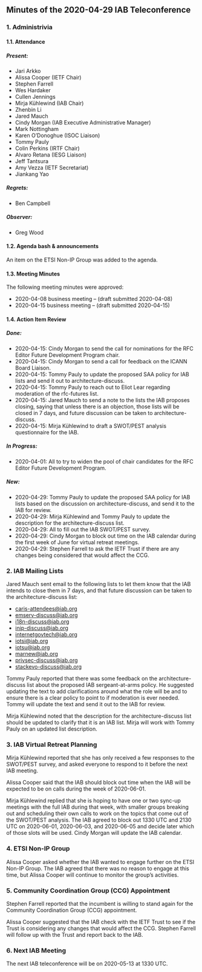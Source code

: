 
Minutes of the 2020-04-29 IAB Teleconference
--------------------------------------------


### 1. Administrivia


#### 1.1. Attendance


##### Present:


* Jari Arkko
* Alissa Cooper (IETF Chair)
* Stephen Farrell
* Wes Hardaker
* Cullen Jennings
* Mirja Kühlewind (IAB Chair)
* Zhenbin Li
* Jared Mauch
* Cindy Morgan (IAB Executive Administrative Manager)
* Mark Nottingham
* Karen O’Donoghue (ISOC Liaison)
* Tommy Pauly
* Colin Perkins (IRTF Chair)
* Alvaro Retana (IESG Liaison)
* Jeff Tantsura
* Amy Vezza (IETF Secretariat)
* Jiankang Yao


##### Regrets:


* Ben Campbell


##### Observer:


* Greg Wood


#### 1.2. Agenda bash & announcements


An item on the ETSI Non-IP Group was added to the agenda.


#### 1.3. Meeting Minutes


The following meeting minutes were approved:


* 2020-04-08 business meeting – (draft submitted 2020-04-08)
* 2020-04-15 business meeting – (draft submitted 2020-04-15)


#### 1.4. Action Item Review


##### Done:


* 2020-04-15: Cindy Morgan to send the call for nominations for the RFC Editor Future Development Program chair.
* 2020-04-15: Cindy Morgan to send a call for feedback on the ICANN Board Liaison.
* 2020-04-15: Tommy Pauly to update the proposed SAA policy for IAB lists and send it out to architecture-discuss.
* 2020-04-15: Tommy Pauly to reach out to Eliot Lear regarding moderation of the rfc-futures list.
* 2020-04-15: Jared Mauch to send a note to the lists the IAB proposes closing, saying that unless there is an objection, those lists will be closed in 7 days, and future discussion can be taken to architecture-discuss.
* 2020-04-15: Mirja Kühlewind to draft a SWOT/PEST analysis questionnaire for the IAB.


##### In Progress:


* 2020-04-01: All to try to widen the pool of chair candidates for the RFC Editor Future Development Program.


##### New:


* 2020-04-29: Tommy Pauly to update the proposed SAA policy for IAB lists based on the discussion on architecture-discuss, and send it to the IAB for review.
* 2020-04-29: Mirja Kühlewind and Tommy Pauly to update the description for the architecture-discuss list.
* 2020-04-29: All to fill out the IAB SWOT/PEST survey.
* 2020-04-29: Cindy Morgan to block out time on the IAB calendar during the first week of June for virtual retreat meetings.
* 2020-04-29: Stephen Farrell to ask the IETF Trust if there are any changes being considered that would affect the CCG.


### 2. IAB Mailing Lists


Jared Mauch sent email to the following lists to let them know that the IAB intends to close them in 7 days, and that future discussion can be taken to the architecture-discuss list:


* caris-attendees@iab.org
* emserv-discuss@iab.org
* i18n-discuss@iab.org
* inip-discuss@iab.org
* internetgovtech@iab.org
* iotsi@iab.org
* iotsu@iab.org
* marnew@iab.org
* privsec-discuss@iab.org
* stackevo-discuss@iab.org


Tommy Pauly reported that there was some feedback on the architecture-discuss list about the proposed IAB sergeant-at-arms policy. He suggested updating the text to add clarifications around what the role will be and to ensure there is a clear policy to point to if moderation is ever needed. Tommy will update the text and send it out to the IAB for review.


Mirja Kühlewind noted that the description for the architecture-discuss list should be updated to clarify that it is an IAB list. Mirja will work with Tommy Pauly on an updated list description.


### 3. IAB Virtual Retreat Planning


Mirja Kühlewind reported that she has only received a few responses to the SWOT/PEST survey, and asked everyone to respond to it before the next IAB meeting.


Alissa Cooper said that the IAB should block out time when the IAB will be expected to be on calls during the week of 2020-06-01.


Mirja Kühlewind replied that she is hoping to have one or two sync-up meetings with the full IAB during that week, with smaller groups breaking out and scheduling their own calls to work on the topics that come out of the SWOT/PEST analysis. The IAB agreed to block out 1330 UTC and 2130 UTC on 2020-06-01, 2020-06-03, and 2020-06-05 and decide later which of those slots will be used. Cindy Morgan will update the IAB calendar.


### 4. ETSI Non-IP Group


Alissa Cooper asked whether the IAB wanted to engage further on the ETSI Non-IP Group. The IAB agreed that there was no reason to engage at this time, but Alissa Cooper will continue to monitor the group’s activities.


### 5. Community Coordination Group (CCG) Appointment


Stephen Farrell reported that the incumbent is willing to stand again for the Community Coordination Group (CCG) appointment.


Alissa Cooper suggested that the IAB check with the IETF Trust to see if the Trust is considering any changes that would affect the CCG. Stephen Farrell will follow up with the Trust and report back to the IAB.


### 6. Next IAB Meeting


The next IAB teleconference will be on 2020-05-13 at 1330 UTC.


